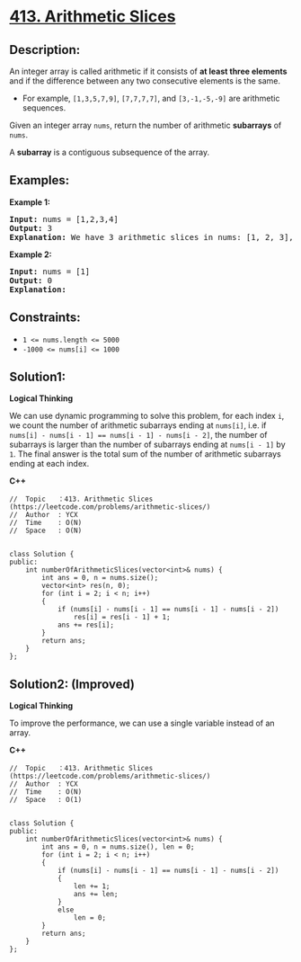 # [413. Arithmetic Slices](https://leetcode.com/problems/arithmetic-slices/)


## Description:

<p>An integer array is called arithmetic if it consists of <strong>at least three elements</strong> and if the difference between any two consecutive elements is the same.</p>
<ul>
    <li>For example, <code>[1,3,5,7,9]</code>, <code>[7,7,7,7]</code>, and <code>[3,-1,-5,-9]</code> are arithmetic sequences.</li>
</ul>
<p>Given an integer array <code>nums</code>, return the number of arithmetic <strong>subarrays</strong> of <code>nums</code>.</p>
<p>A <strong>subarray</strong> is a contiguous subsequence of the array.</p>


## Examples:

<strong>Example 1:</strong>
<pre>
<strong>Input:</strong> nums = [1,2,3,4]
<strong>Output:</strong> 3
<strong>Explanation:</strong> We have 3 arithmetic slices in nums: [1, 2, 3], [2, 3, 4] and [1,2,3,4] itself.
</pre>

<strong>Example 2:</strong>
<pre>
<strong>Input:</strong> nums = [1]
<strong>Output:</strong> 0
<strong>Explanation:</strong> 
</pre>


## Constraints:

<ul>
  <li><code>1 &lt;= nums.length &lt;= 5000</code></li>
  <li><code>-1000 &lt;= nums[i] &lt;= 1000</code></li>
</ul>


## Solution1:

<strong>Logical Thinking</strong>
<p>We can use dynamic programming to solve this problem, for each index <code>i</code>, we count the number of arithmetic subarrays ending at <code>nums[i]</code>, i.e. if <code>nums[i] - nums[i - 1] == nums[i - 1] - nums[i - 2]</code>, the number of subarrays is larger than the number of subarrays ending at <code>nums[i - 1]</code> by <code>1</code>. The final answer is the total sum of the number of arithmetic subarrays ending at each index.</p>


<strong>C++</strong>

```
//  Topic   ：413. Arithmetic Slices (https://leetcode.com/problems/arithmetic-slices/)
//  Author  : YCX
//  Time    : O(N)
//  Space   : O(N)


class Solution {
public:
    int numberOfArithmeticSlices(vector<int>& nums) {
        int ans = 0, n = nums.size();
        vector<int> res(n, 0);
        for (int i = 2; i < n; i++)
        {
            if (nums[i] - nums[i - 1] == nums[i - 1] - nums[i - 2])
                res[i] = res[i - 1] + 1;
            ans += res[i];
        }
        return ans;
    }
};
```


## Solution2: (Improved)

<strong>Logical Thinking</strong>
<p>To improve the performance, we can use a single variable instead of an array.</p>


<strong>C++</strong>

```
//  Topic   ：413. Arithmetic Slices (https://leetcode.com/problems/arithmetic-slices/)
//  Author  : YCX
//  Time    : O(N)
//  Space   : O(1)


class Solution {
public:
    int numberOfArithmeticSlices(vector<int>& nums) {
        int ans = 0, n = nums.size(), len = 0;
        for (int i = 2; i < n; i++)
        {
            if (nums[i] - nums[i - 1] == nums[i - 1] - nums[i - 2])
            {
                len += 1;
                ans += len;
            }
            else
                len = 0;
        }
        return ans;
    }
};
```